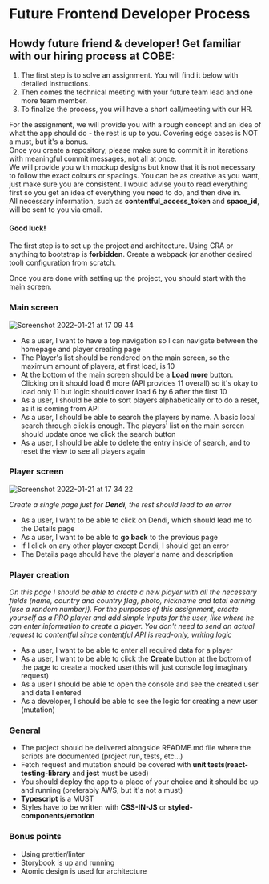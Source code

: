 # Future Frontend Developer Process

## Howdy future friend & developer! Get familiar with our hiring process at COBE:

1. The first step is to solve an assignment. You will find it below with detailed instructions.
2. Then comes the technical meeting with your future team lead and one more team member. 
3. To finalize the process, you will have a short call/meeting with our HR.  

For the assignment, we will provide you with a rough concept and an idea of what the app should do - the rest is up to you. Covering edge cases is NOT a must, but it's a bonus.   
Once you create a repository, please make sure to commit it in iterations with meaningful commit messages, not all at once.      
We will provide you with mockup designs but know that it is not necessary to follow the exact colours or spacings. You can be as creative as you want, just make sure you are consistent. 
I would advise you to read everything first so you get an idea of everything you need to do, and then dive in.   
All necessary information, such as **contentful_access_token** and **space_id**, will be sent to you via email.  
#### Good luck!


The first step is to set up the project and architecture. Using CRA or anything to bootstrap is **forbidden**. Create a webpack (or another desired tool) configuration from scratch.

Once you are done with setting up the project, you should start with the main screen. 

### **Main screen**  

![Screenshot 2022-01-21 at 17 09 44](https://user-images.githubusercontent.com/56973272/150560704-eeeba817-8e9f-4420-be7f-2aabd0c9211c.png)


- As a user, I want to have a top navigation so I can navigate between the homepage and player creating page
- The Player's list should be rendered on the main screen, so the maximum amount of players, at first load, is 10
- At the bottom of the main screen should be a **Load more** button. Clicking on it should load 6 more (API provides 11 overall) so it's okay to load only 11 but logic should cover load 6 by 6 after the first 10
- As a user, I should be able to sort players alphabetically or to do a reset, as it is coming from API
- As a user, I should be able to search the players by name. A basic local search through click is enough. The players' list on the main screen should update once we click the search button 
- As a user, I should be able to delete the entry inside of search, and to reset the view to see all players again

### **Player screen**

![Screenshot 2022-01-21 at 17 34 22](https://user-images.githubusercontent.com/56973272/150564731-dcb0aa7d-2465-44cd-854c-6426d93a5110.png)

*Create a single page just for **Dendi**, the rest should lead to an error*

- As a user, I want to be able to click on Dendi, which should lead me to the Details page
- As a user, I want to be able to **go back** to the previous page
- If I click on any other player except Dendi, I should get an error
- The Details page should have the player's name and description

### **Player creation**

*On this page I should be able to create a new player with all the necessary fields (name, country and country flag, photo, nickname and total earning (use a random number)). For the purposes of this assignment, create yourself as a PRO player and add simple inputs for the user, like where he can enter information to create a player. You don't need to send an actual request to contentful since contentful API is read-only, writing logic*

- As a user, I want to be able to enter all required data for a player
- As a user, I want to be able to click the **Create** button at the bottom of the page to create a mocked user(this will just console log imaginary request)
- As a user I should be able to open the console and see the created user and data I entered
- As a developer, I should be able to see the logic for creating a new user (mutation)

### **General**

- The project should be delivered alongside README.md file where the scripts are documented (project run, tests, etc...)
- Fetch request and mutation should be covered with **unit tests**(**react-testing-library** and **jest** must be used)
- You should deploy the app to a place of your choice and it should be up and running (preferably AWS, but it's not a must)
- **Typescript** is a MUST
- Styles have to be written with **CSS-IN-JS** or **styled-components/emotion**


### **Bonus points**

- Using prettier/linter
- Storybook is up and running
- Atomic design is used for architecture
